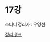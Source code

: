 # 17강

스터디 정리자 : 우영선

[정리 링크](https://github.com/youngsunWoo/sunny-archive/blob/master/docs/java/modern_Java_In_Action/Chapter17.md)